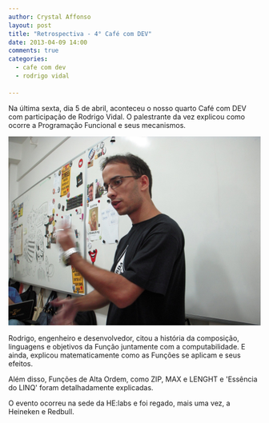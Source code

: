 ```yaml
---
author: Crystal Affonso
layout: post
title: "Retrospectiva - 4° Café com DEV"
date: 2013-04-09 14:00
comments: true
categories:
  - cafe com dev
  - rodrigo vidal

---
```


Na última sexta, dia 5 de abril, aconteceu o nosso quarto Café com DEV com participação de Rodrigo Vidal. O palestrante da vez explicou como ocorre a Programação Funcional e seus mecanismos.

<!--more-->

![Rodrigo Vidal](/images/posts/rodrigo-vidal.jpg)

Rodrigo, engenheiro e desenvolvedor, citou a história da composição, linguagens e objetivos da Função juntamente com a computabilidade. E ainda, explicou matematicamente como as Funções se aplicam e seus efeitos.

Além disso, Funções de Alta Ordem, como ZIP, MAX e LENGHT e 'Essência do LINQ' foram detalhadamente explicadas.

O evento ocorreu na sede da HE:labs e foi regado, mais uma vez, a Heineken e Redbull.
